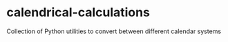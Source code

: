 # calendrical-calculations
Collection of Python utilities to convert between different calendar systems
